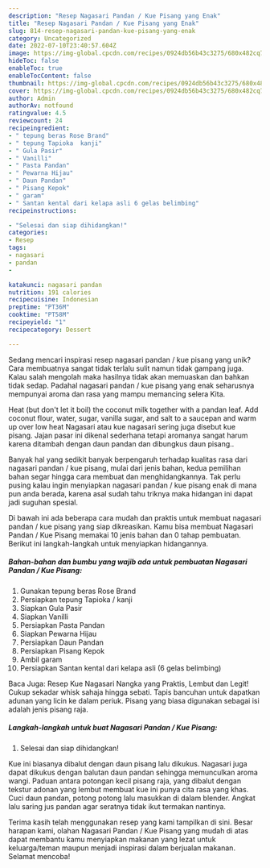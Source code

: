 ```yaml
---
description: "Resep Nagasari Pandan / Kue Pisang yang Enak"
title: "Resep Nagasari Pandan / Kue Pisang yang Enak"
slug: 814-resep-nagasari-pandan-kue-pisang-yang-enak
category: Uncategorized
date: 2022-07-10T23:40:57.604Z
image: https://img-global.cpcdn.com/recipes/0924db56b43c3275/680x482cq70/nagasari-pandan-kue-pisang-foto-resep-utama.jpg
hideToc: false
enableToc: true
enableTocContent: false
thumbnail: https://img-global.cpcdn.com/recipes/0924db56b43c3275/680x482cq70/nagasari-pandan-kue-pisang-foto-resep-utama.jpg
cover: https://img-global.cpcdn.com/recipes/0924db56b43c3275/680x482cq70/nagasari-pandan-kue-pisang-foto-resep-utama.jpg
author: Admin
authorAv: notfound
ratingvalue: 4.5
reviewcount: 24
recipeingredient:
- " tepung beras Rose Brand"
- " tepung Tapioka  kanji"
- " Gula Pasir"
- " Vanilli"
- " Pasta Pandan"
- " Pewarna Hijau"
- " Daun Pandan"
- " Pisang Kepok"
- " garam"
- " Santan kental dari kelapa asli 6 gelas belimbing"
recipeinstructions:

- "Selesai dan siap dihidangkan!"
categories:
- Resep
tags:
- nagasari
- pandan
- 

katakunci: nagasari pandan  
nutrition: 191 calories
recipecuisine: Indonesian
preptime: "PT36M"
cooktime: "PT58M"
recipeyield: "1"
recipecategory: Dessert

---
```





Sedang mencari inspirasi resep nagasari pandan / kue pisang yang unik? Cara membuatnya sangat tidak terlalu sulit namun tidak gampang juga. Kalau salah mengolah maka hasilnya tidak akan memuaskan dan bahkan tidak sedap. Padahal nagasari pandan / kue pisang yang enak seharusnya mempunyai aroma dan rasa yang mampu memancing selera Kita.





Heat (but don&#39;t let it boil) the coconut milk together with a pandan leaf. Add coconut flour, water, sugar, vanilla sugar, and salt to a saucepan and warm up over low heat Nagasari atau kue nagasari sering juga disebut kue pisang. Jajan pasar ini dikenal sederhana tetapi aromanya sangat harum karena ditambah dengan daun pandan dan dibungkus daun pisang..

Banyak hal yang sedikit banyak berpengaruh terhadap kualitas rasa dari nagasari pandan / kue pisang, mulai dari jenis bahan, kedua pemilihan bahan segar hingga cara membuat dan menghidangkannya. Tak perlu pusing kalau ingin menyiapkan nagasari pandan / kue pisang enak di mana pun anda berada, karena asal sudah tahu triknya maka hidangan ini dapat jadi suguhan spesial.






Di bawah ini ada beberapa cara mudah dan praktis untuk membuat nagasari pandan / kue pisang yang siap dikreasikan. Kamu bisa membuat Nagasari Pandan / Kue Pisang memakai 10 jenis bahan dan 0 tahap pembuatan. Berikut ini langkah-langkah untuk menyiapkan hidangannya.

<!--inarticleads1-->

##### Bahan-bahan dan bumbu yang wajib ada untuk pembuatan Nagasari Pandan / Kue Pisang:

1. Gunakan  tepung beras Rose Brand
1. Persiapkan  tepung Tapioka / kanji
1. Siapkan  Gula Pasir
1. Siapkan  Vanilli
1. Persiapkan  Pasta Pandan
1. Siapkan  Pewarna Hijau
1. Persiapkan  Daun Pandan
1. Persiapkan  Pisang Kepok
1. Ambil  garam
1. Persiapkan  Santan kental dari kelapa asli (6 gelas belimbing)


Baca Juga: Resep Kue Nagasari Nangka yang Praktis, Lembut dan Legit! Cukup sekadar whisk sahaja hingga sebati. Tapis bancuhan untuk dapatkan adunan yang licin ke dalam periuk. Pisang yang biasa digunakan sebagai isi adalah jenis pisang raja. 

<!--inarticleads2-->

##### Langkah-langkah untuk buat Nagasari Pandan / Kue Pisang:


1. Selesai dan siap dihidangkan!

Kue ini biasanya dibalut dengan daun pisang lalu dikukus. Nagasari juga dapat dikukus dengan balutan daun pandan sehingga memunculkan aroma wangi. Paduan antara potongan kecil pisang raja, yang dibalut dengan tekstur adonan yang lembut membuat kue ini punya cita rasa yang khas. Cuci daun pandan, potong potong lalu masukkan di dalam blender. Angkat lalu saring jus pandan agar seratnya tidak ikut termakan nantinya. 

Terima kasih telah menggunakan resep yang kami tampilkan di sini. Besar harapan kami, olahan Nagasari Pandan / Kue Pisang yang mudah di atas dapat membantu kamu menyiapkan makanan yang lezat untuk keluarga/teman maupun menjadi inspirasi dalam berjualan makanan. Selamat mencoba!
